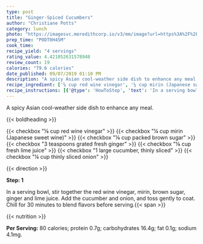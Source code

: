 ```yaml
---
type: post
title: "Ginger-Spiced Cucumbers"
author: "Christiane Potts"
category: lunch
photo: "https://imagesvc.meredithcorp.io/v3/mm/image?url=https%3A%2F%2Fimages.media-allrecipes.com%2Fuserphotos%2F391642.jpg"
prep_time: "P0DT0H45M"
cook_time: 
recipe_yield: "4 servings"
rating_value: 4.421052631578948
review_count: 19
calories: "79.6 calories"
date_published: 09/07/2019 01:10 PM
description: "A spicy Asian cool-weather side dish to enhance any meal."
recipe_ingredient: ['⅛ cup red wine vinegar', '¼ cup mirin (Japanese sweet wine)', '⅛ cup packed brown sugar', '3 teaspoons grated fresh ginger ', '⅛ cup fresh lime juice', '1 large cucumber, thinly sliced', '¼ cup thinly sliced onion']
recipe_instructions: [{'@type': 'HowToStep', 'text': 'In a serving bowl, stir together the red wine vinegar, mirin, brown sugar, ginger and lime juice. Add the cucumber and onion, and toss gently to coat. Chill for 30 minutes to blend flavors before serving.\n'}]
---
```


A spicy Asian cool-weather side dish to enhance any meal. 

{{< boldheading >}}

{{< checkbox "⅛ cup red wine vinegar" >}}
{{< checkbox "¼ cup mirin (Japanese sweet wine)" >}}
{{< checkbox "⅛ cup packed brown sugar" >}}
{{< checkbox "3 teaspoons grated fresh ginger" >}}
{{< checkbox "⅛ cup fresh lime juice" >}}
{{< checkbox "1 large cucumber, thinly sliced" >}}
{{< checkbox "¼ cup thinly sliced onion" >}}


{{< direction >}}

**Step: 1**

In a serving bowl, stir together the red wine vinegar, mirin, brown sugar, ginger and lime juice. Add the cucumber and onion, and toss gently to coat. Chill for 30 minutes to blend flavors before serving.{{< span >}}

{{< nutrition >}}

**Per Serving:** 80 calories; protein 0.7g; carbohydrates 16.4g; fat 0.1g; sodium 4.1mg.